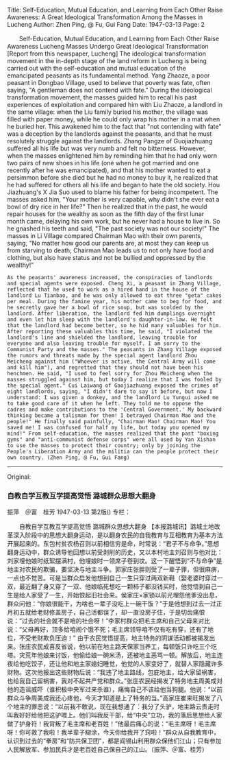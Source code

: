 Title: Self-Education, Mutual Education, and Learning from Each Other Raise Awareness: A Great Ideological Transformation Among the Masses in Lucheng
Author: Zhen Ping, @ Fu, Gui Fang
Date: 1947-03-13
Page: 2

　　Self-Education, Mutual Education, and Learning from Each Other Raise Awareness
    Lucheng Masses Undergo Great Ideological Transformation
    [Report from this newspaper, Lucheng] The ideological transformation movement in the in-depth stage of the land reform in Lucheng is being carried out with the self-education and mutual education of the emancipated peasants as its fundamental method. Yang Zhaoze, a poor peasant in Dongbao Village, used to believe that poverty was fate, often saying, "A gentleman does not contend with fate." During the ideological transformation movement, the masses guided him to recall his past experiences of exploitation and compared him with Liu Zhaoze, a landlord in the same village: when the Liu family buried his mother, the village was filled with paper money, while he could only wrap his mother in a mat when he buried her. This awakened him to the fact that "not contending with fate" was a deception by the landlords against the peasants, and that he must resolutely struggle against the landlords. Zhang Pangze of Guojiazhuang suffered all his life but was very numb and felt no bitterness. However, when the masses enlightened him by reminding him that he had only worn two pairs of new shoes in his life (one when he got married and one recently after he was emancipated), and that his mother wanted to eat a persimmon before she died but he had no money to buy it, he realized that he had suffered for others all his life and began to hate the old society. Hou Jiazhuang's X Jia Suo used to blame his father for being incompetent. The masses asked him, "Your mother is very capable, why didn't she ever eat a bowl of dry rice in her life?" Then he realized that in the past, he would repair houses for the wealthy as soon as the fifth day of the first lunar month came, delaying his own work, but he never had a house to live in. So he gnashed his teeth and said, "The past society was not our society!" The masses in Li Village compared Chairman Mao with their own parents, saying, "No matter how good our parents are, at most they can keep us from starving to death; Chairman Mao leads us to not only have food and clothing, but also have status and not be bullied and oppressed by the wealthy!"

    As the peasants' awareness increased, the conspiracies of landlords and special agents were exposed. Cheng Xi, a peasant in Zhang Village, reflected that he used to work as a hired hand in the house of the landlord Lu Tianbao, and he was only allowed to eat three "geta" cakes per meal. During the famine year, his mother came to beg for food, and he secretly gave her a bowl of rice soup, but was scolded by the landlord. After liberation, the landlord fed him dumplings overnight and even let him sleep with the landlord's daughter-in-law. He felt that the landlord had become better, so he hid many valuables for him. After reporting these valuables this time, he said, "I violated the landlord's line and shielded the landlord, leaving trouble for everyone and also leaving trouble for myself. I am sorry to the Communist Party and the masses." The peasants in Zhang Village exposed the rumors and threats made by the special agent landlord Zhou Meicheng against him ("Whoever is active, the Central Army will come and kill him"), and regretted that they should not have been his henchmen. He said, "I used to feel sorry for Zhou Meicheng when the masses struggled against him, but today I realize that I was fooled by the special agent." Cui Laiwang of Gaojiazhuang exposed the crimes of eight landlords, saying, "I didn't dare to say it before, but now I understand: I was given a donkey, and the landlord Lu Yungui asked me to take good care of it when he left. They told me to oppose the cadres and make contributions to the 'Central Government.' My backward thinking became a talisman for them! I betrayed Chairman Mao and the people!" He finally said painfully, "Chairman Mao! Chairman Mao! You saved me! I was confused for half my life, but today you opened my mind!" From self-education, the masses realized that the past "boxing gyms" and "anti-communist defense corps" were all used by Yan Xishan to use the masses to protect their country; only by joining the People's Liberation Army and the militia can the people protect their own country. (Zhen Ping, @ Fu, Gui Fang)



<hr /> 

Original: 


### 自教自学互教互学提高觉悟  潞城群众思想大翻身
振萍　＠富　桂芳
1947-03-13
第2版()
专栏：

　　自教自学互教互学提高觉悟
    潞城群众思想大翻身
    【本报潞城讯】潞城土地改革深入阶段中的思想大翻身运动，是以翻身农民的自我教育与互相教育为基本方法开展起来的。东包村贫农杨召则以前相信穷是命，时常说：“君子不与命争。”思想翻身运动中，群众诱导他回想以前受剥削的历史，又以本村地主刘召则与他对比：刘家埋他娘时纸絮摆满村，他埋娘时一领席子卷到坟。这一下醒悟到“不与命争”是地主对农民的欺骗，要坚决与地主斗争。郭家庄张胖则受了一辈子罪，但很麻痹，一点也不觉苦。可是当群众启发他想到自己一生只穿过两双新鞋（娶老婆时穿过一双，最近翻了身又穿了一双、他娘临死想吃一颗柿子都没钱买时，他觉悟到自己一生是给人家受了一生，开始恨起旧社会来。侯家庄×家锁以前光埋怨他爹没出息，群众问他：“你娘很能干，为啥也一辈子没吃上一碗干饭？”于是他想到过去一过正月初五就给老财修盖房子，自己活都误了，却一直没房子住，于是切齿痛恨说：“过去的社会就不是咱的社会呀！”李家村群众把毛主席和自己父母来对比说：“父母再好，顶多给咱闹个饿不死；毛主席领导咱不仅有吃有穿，还有了地位，不受老财欺负压迫！”
    由于农民觉悟提高，地主特务的阴谋活动都被揭发出来。张庄农民成喜反省说，他以前在地主路天保家当养工，每顿饭只许吃三个圪塔。灾荒年他娘来讨饭，他偷给娘一碗米汤，还被地主恶骂一顿。解放后，地主连夜给他吃饺子，还让他和地主家媳妇睡觉，他觉的人家变好了，就替人家隐藏许多财物。这次他报出这些财物后说：“我违了地主路线，包庇地主，给大家留祸害，也给我自己留祸害，我对不起共产党和群众。”张庄农民经揭发了特务地主周美成对他的造谣威吓（谁积极中央军过来杀谁），痛悔自己不该给他当狗腿。他说：“以前群众斗争周美成我还心疼他，今天才知道是上了特务的当。”高家庄崔来旺揭发了八个地主的罪恶说：“以前我不敢说，现在我想通了：我分了头驴，地主路云贵走时叫我好好给他把这驴喂上。他们叫我反干部，给“中央”立功，我的落后思想给人家做了护身符！我背叛了毛主席和老百姓！”他最后痛心的说：“毛主席呀！毛主席呀！你可救了我啦！我半辈子糊涂，今天你给我开了窍啦！”群众从自我教育中，认识到过去的“拳房”和“防共保卫团”，都是阎锡山利用群众保他们江山；只有参加人民解放军、参加民兵才是老百姓自己保自己的江山。（振萍、＠富、桂芳）
